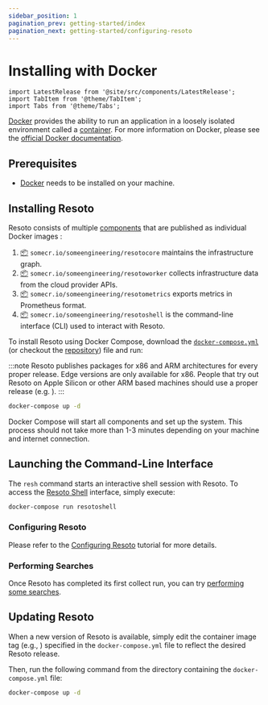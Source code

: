 ```yaml
---
sidebar_position: 1
pagination_prev: getting-started/index
pagination_next: getting-started/configuring-resoto
---
```


# Installing with Docker

```mdx-code-block
import LatestRelease from '@site/src/components/LatestRelease';
import TabItem from '@theme/TabItem';
import Tabs from '@theme/Tabs';
```

[Docker](https://docker.com) provides the ability to run an application in a loosely isolated environment called a [container](https://docs.docker.com/get-started/overview#containers). For more information on Docker, please see the [official Docker documentation](https://docs.docker.com).

## Prerequisites

- [Docker](https://docs.docker.com/get-started#download-and-install-docker) needs to be installed on your machine.

## Installing Resoto

Resoto consists of multiple [components](../concepts/components/index.md) that are published as individual Docker images :

1. [📦](https://github.com/someengineering/resoto/pkgs/container/resotocore) `somecr.io/someengineering/resotocore` maintains the infrastructure graph.
2. [📦](https://github.com/someengineering/resoto/pkgs/container/resotoworker) `somecr.io/someengineering/resotoworker` collects infrastructure data from the cloud provider APIs.
3. [📦](https://github.com/someengineering/resoto/pkgs/container/resotometrics) `somecr.io/someengineering/resotometrics` exports metrics in Prometheus format.
4. [📦](https://github.com/someengineering/resoto/pkgs/container/resotoshell) `somecr.io/someengineering/resotoshell` is the command-line interface (CLI) used to interact with Resoto.

To install Resoto using Docker Compose, download the [`docker-compose.yml`](https://raw.githubusercontent.com/someengineering/resoto/main/docker-compose.yaml) (or checkout the [repository](https://github.com/someengineering/resoto)) file and run:

:::note Resoto publishes packages for x86 and ARM architectures for every proper release. Edge versions are only available for x86. People that try out Resoto on Apple Silicon or other ARM based machines should use a proper release (e.g. <LatestRelease />). :::

```bash
docker-compose up -d
```

Docker Compose will start all components and set up the system. This process should not take more than 1-3 minutes depending on your machine and internet connection.

## Launching the Command-Line Interface

The `resh` command starts an interactive shell session with Resoto. To access the [Resoto Shell](../concepts/components/shell.md) interface, simply execute:

```bash
docker-compose run resotoshell
```

### Configuring Resoto

Please refer to the [Configuring Resoto](./configuring-resoto.md) tutorial for more details.

### Performing Searches

Once Resoto has completed its first collect run, you can try [performing some searches](./performing-searches.md).

## Updating Resoto

When a new version of Resoto is available, simply edit the container image tag (e.g., <LatestRelease />) specified in the `docker-compose.yml` file to reflect the desired Resoto release.

Then, run the following command from the directory containing the `docker-compose.yml` file:

```bash
docker-compose up -d
```
